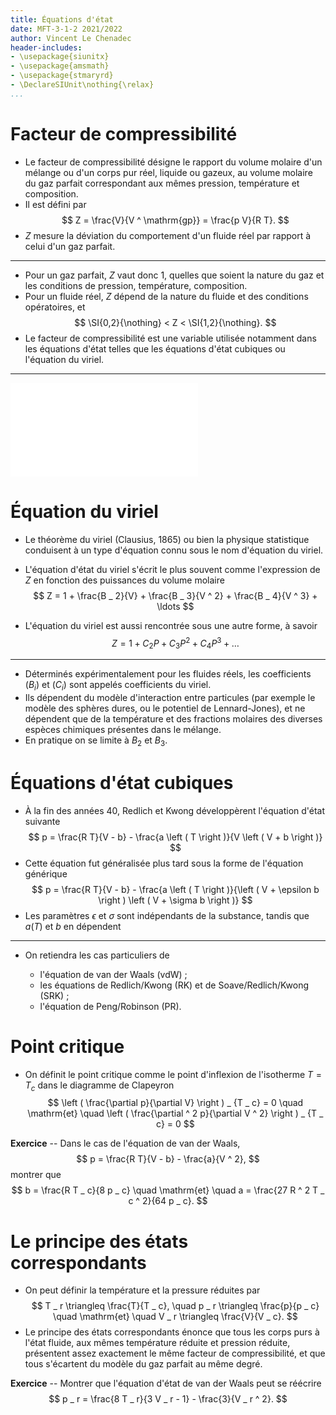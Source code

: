 ```yaml
---
title: Équations d'état
date: MFT-3-1-2 2021/2022
author: Vincent Le Chenadec
header-includes:
- \usepackage{siunitx}
- \usepackage{amsmath}
- \usepackage{stmaryrd}
- \DeclareSIUnit\nothing{\relax}
...
```


# Facteur de compressibilité

* Le facteur de compressibilité désigne le rapport du volume molaire d'un mélange ou d'un corps pur réel, liquide ou gazeux, au volume molaire du gaz parfait correspondant aux mêmes pression, température et composition.
* Il est défini par
$$
Z = \frac{V}{V ^ \mathrm{gp}} = \frac{p V}{R T}.
$$
* $Z$ mesure la déviation du comportement d'un fluide réel par rapport à celui d'un gaz parfait.

---

* Pour un gaz parfait, $Z$ vaut donc $1$, quelles que soient la nature du gaz et les conditions de pression, température, composition.
* Pour un fluide réel, $Z$ dépend de la nature du fluide et des conditions opératoires, et
$$
\SI{0,2}{\nothing} < Z < \SI{1,2}{\nothing}.
$$
* Le facteur de compressibilité est une variable utilisée notamment dans les équations d'état telles que les équations d'état cubiques ou l'équation du viriel.

---

![Facteur de compressibilité du méthane](methane.pdf "Z méthane")

# Équation du viriel

* Le théorème du viriel (Clausius, 1865) ou bien la physique statistique conduisent à un type d'équation connu sous le nom d'équation du viriel.

* L'équation d'état du viriel s'écrit le plus souvent comme l'expression de $Z$ en fonction des puissances du volume molaire
$$
Z = 1 + \frac{B _ 2}{V} + \frac{B _ 3}{V ^ 2} + \frac{B _ 4}{V ^ 3} + \ldots
$$
* L'équation du viriel est aussi rencontrée sous une autre forme, à savoir
$$
Z = 1 + C _ 2 P + C _ 3 P ^ 2 + C _ 4 P ^ 3 + \ldots
$$

---

* Déterminés expérimentalement pour les fluides réels, les coefficients $\left ( B _ i \right )$ et $\left ( C _ i \right )$ sont appelés coefficients du viriel.
* Ils dépendent du modèle d'interaction entre particules (par exemple le modèle des sphères dures, ou le potentiel de Lennard-Jones), et ne dépendent que de la température et des fractions molaires des diverses espèces chimiques présentes dans le mélange.
* En pratique on se limite à $B _ 2$ et $B _ 3$.

# Équations d'état cubiques

* À la fin des années 40, Redlich et Kwong développèrent l'équation d'état suivante
$$
p = \frac{R T}{V - b} - \frac{a \left ( T \right )}{V \left ( V + b \right )}
$$
* Cette équation fut généralisée plus tard sous la forme de l'équation générique
$$
p = \frac{R T}{V - b} - \frac{a \left ( T \right )}{\left ( V + \epsilon b \right ) \left ( V + \sigma b \right )}
$$
* Les paramètres $\epsilon$ et $\sigma$ sont indépendants de la substance, tandis que $a \left ( T \right )$ et $b$ en dépendent

---

* On retiendra les cas particuliers de

	- l'équation de van der Waals (vdW) ;
	- les équations de Redlich/Kwong (RK) et de Soave/Redlich/Kwong (SRK) ;
	- l'équation de Peng/Robinson (PR).

# Point critique

* On définit le point critique comme le point d'inflexion de l'isotherme $T = T _ c$ dans le diagramme de Clapeyron
$$
\left ( \frac{\partial p}{\partial V} \right ) _ {T _ c} = 0 \quad \mathrm{et} \quad \left ( \frac{\partial ^ 2 p}{\partial V ^ 2} \right ) _ {T _ c} = 0
$$

**Exercice** -- Dans le cas de l'équation de van der Waals,
$$
p = \frac{R T}{V - b} - \frac{a}{V ^ 2},
$$
montrer que
$$
b = \frac{R T _ c}{8 p _ c} \quad \mathrm{et} \quad a = \frac{27 R ^ 2 T _ c ^ 2}{64 p _ c}.
$$

<!-- Smith pp. 98 -->

# Le principe des états correspondants

* On peut définir la température et la pressure réduites par
$$
T _ r \triangleq \frac{T}{T _ c}, \quad p _ r \triangleq \frac{p}{p _ c} \quad \mathrm{et} \quad V _ r \triangleq \frac{V}{V _ c}.
$$
* Le principe des états correspondants énonce que tous les corps purs à l'état fluide, aux mêmes température réduite et pression réduite, présentent assez exactement le même facteur de compressibilité, et que tous s'écartent du modèle du gaz parfait au même degré. 

**Exercice** -- Montrer que l'équation d'état de van der Waals peut se réécrire
$$
p _ r = \frac{8 T _ r}{3 V _ r - 1} - \frac{3}{V _ r ^ 2}.
$$

